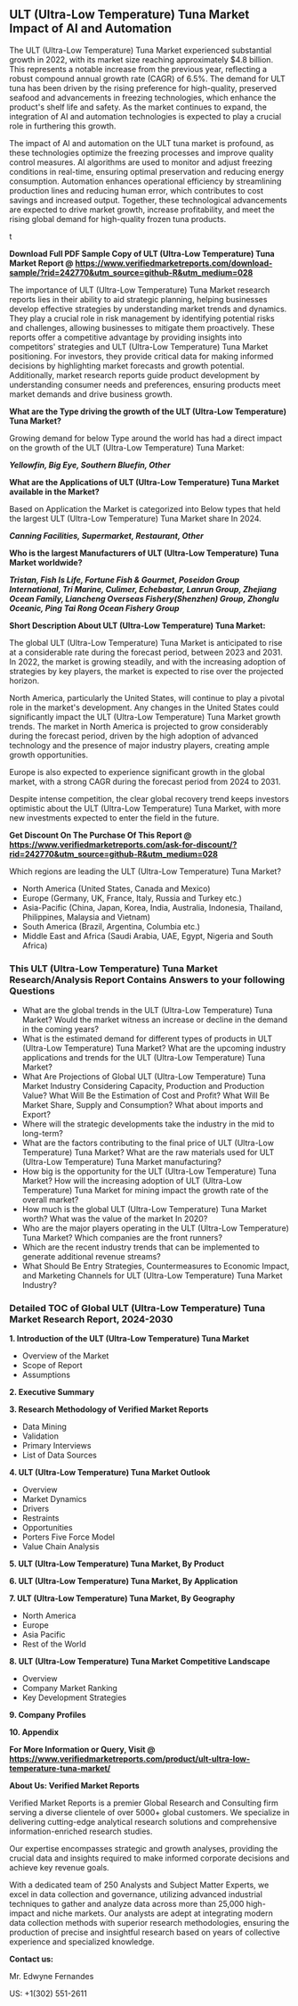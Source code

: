 <h2>ULT (Ultra-Low Temperature) Tuna Market Impact of AI and Automation</h2><p>The ULT (Ultra-Low Temperature) Tuna Market experienced substantial growth in 2022, with its market size reaching approximately $4.8 billion. This represents a notable increase from the previous year, reflecting a robust compound annual growth rate (CAGR) of 6.5%. The demand for ULT tuna has been driven by the rising preference for high-quality, preserved seafood and advancements in freezing technologies, which enhance the product's shelf life and safety. As the market continues to expand, the integration of AI and automation technologies is expected to play a crucial role in furthering this growth.</p><p>The impact of AI and automation on the ULT tuna market is profound, as these technologies optimize the freezing processes and improve quality control measures. AI algorithms are used to monitor and adjust freezing conditions in real-time, ensuring optimal preservation and reducing energy consumption. Automation enhances operational efficiency by streamlining production lines and reducing human error, which contributes to cost savings and increased output. Together, these technological advancements are expected to drive market growth, increase profitability, and meet the rising global demand for high-quality frozen tuna products.</p>t</p><p id="" class=""><strong>Download Full PDF Sample Copy of ULT (Ultra-Low Temperature) Tuna Market Report @ <a href="https://www.verifiedmarketreports.com/download-sample/?rid=242770&utm_source=github-R&utm_medium=028" target="_blank">https://www.verifiedmarketreports.com/download-sample/?rid=242770&utm_source=github-R&utm_medium=028</a></strong></p><p>The importance of&nbsp;ULT (Ultra-Low Temperature) Tuna Market research reports lies in their ability to aid strategic planning, helping businesses develop effective strategies by understanding market trends and dynamics. They play a crucial role in risk management by identifying potential risks and challenges, allowing businesses to mitigate them proactively. These reports offer a competitive advantage by providing insights into competitors' strategies and ULT (Ultra-Low Temperature) Tuna Market positioning. For investors, they provide critical data for making informed decisions by highlighting market forecasts and growth potential. Additionally, market research reports guide product development by understanding consumer needs and preferences, ensuring products meet market demands and drive business growth.</p><p><strong>What are the&nbsp;Type driving the growth of the ULT (Ultra-Low Temperature) Tuna Market?</strong></p><p id="" class="">Growing demand for below Type around the world has had a direct impact on the growth of the ULT (Ultra-Low Temperature) Tuna Market:</p><em><strong>Yellowfin, Big Eye, Southern Bluefin, Other</strong></em></p><strong>What are the&nbsp;Applications&nbsp;of ULT (Ultra-Low Temperature) Tuna Market available in the Market?</strong></p><p id="" class="">Based on Application the Market is categorized into Below types that held the largest ULT (Ultra-Low Temperature) Tuna Market share In 2024.</p><em><strong>Canning Facilities, Supermarket, Restaurant, Other</strong></em></p><strong>Who is the largest Manufacturers of ULT (Ultra-Low Temperature) Tuna Market worldwide?</strong></p><p><em><strong>Tristan, Fish Is Life, Fortune Fish & Gourmet, Poseidon Group International, Tri Marine, Culimer, Echebastar, Lanrun Group, Zhejiang Ocean Family, Liancheng Overseas Fishery(Shenzhen) Group, Zhonglu Oceanic, Ping Tai Rong Ocean Fishery Group</strong></em></p><p id="" class=""><strong>Short Description About ULT (Ultra-Low Temperature) Tuna Market:</strong></p><p>The global ULT (Ultra-Low Temperature) Tuna Market is anticipated to rise at a considerable rate during the forecast period, between 2023 and 2031. In 2022, the market is growing steadily, and with the increasing adoption of strategies by key players, the market is expected to rise over the projected horizon.</p><p>North America, particularly the United States, will continue to play a pivotal role in the market's development. Any changes in the United States could significantly impact the ULT (Ultra-Low Temperature) Tuna Market growth trends. The market in North America is projected to grow considerably during the forecast period, driven by the high adoption of advanced technology and the presence of major industry players, creating ample growth opportunities.</p><p>Europe is also expected to experience significant growth in the global market, with a strong CAGR during the forecast period from 2024 to 2031.</p><p>Despite intense competition, the clear global recovery trend keeps investors optimistic about the ULT (Ultra-Low Temperature) Tuna Market, with more new investments expected to enter the field in the future.</p><p id="" class=""><strong>Get Discount On The Purchase Of This Report @ <a href="https://www.verifiedmarketreports.com/ask-for-discount/?rid=242770&utm_source=github-R&utm_medium=028" target="_blank">https://www.verifiedmarketreports.com/ask-for-discount/?rid=242770&utm_source=github-R&utm_medium=028</a></strong></p>Which regions are leading the ULT (Ultra-Low Temperature) Tuna Market?</p><ul><li>North America (United States, Canada and Mexico)</li><li>Europe (Germany, UK, France, Italy, Russia and Turkey etc.)</li><li>Asia-Pacific (China, Japan, Korea, India, Australia, Indonesia, Thailand, Philippines, Malaysia and Vietnam)</li><li>South America (Brazil, Argentina, Columbia etc.)</li><li>Middle East and Africa (Saudi Arabia, UAE, Egypt, Nigeria and South Africa)</li></ul><h3 id="" class="">This ULT (Ultra-Low Temperature) Tuna Market Research/Analysis Report Contains Answers to your following Questions</h3><ul><li>What are the global trends in the ULT (Ultra-Low Temperature) Tuna Market? Would the market witness an increase or decline in the demand in the coming years?</li><li>What is the estimated demand for different types of products in ULT (Ultra-Low Temperature) Tuna Market? What are the upcoming industry applications and trends for the ULT (Ultra-Low Temperature) Tuna Market?</li><li>What Are Projections of Global ULT (Ultra-Low Temperature) Tuna Market Industry Considering Capacity, Production and Production Value? What Will Be the Estimation of Cost and Profit? What Will Be Market Share, Supply and Consumption? What about imports and Export?</li><li>Where will the strategic developments take the industry in the mid to long-term?</li><li>What are the factors contributing to the final price of ULT (Ultra-Low Temperature) Tuna Market? What are the raw materials used for ULT (Ultra-Low Temperature) Tuna Market manufacturing?</li><li>How big is the opportunity for the ULT (Ultra-Low Temperature) Tuna Market? How will the increasing adoption of ULT (Ultra-Low Temperature) Tuna Market for mining impact the growth rate of the overall market?</li><li>How much is the global ULT (Ultra-Low Temperature) Tuna Market worth? What was the value of the market In 2020?</li><li>Who are the major players operating in the ULT (Ultra-Low Temperature) Tuna Market? Which companies are the front runners?</li><li>Which are the recent industry trends that can be implemented to generate additional revenue streams?</li><li>What Should Be Entry Strategies, Countermeasures to Economic Impact, and Marketing Channels for ULT (Ultra-Low Temperature) Tuna Market Industry?</li></ul><h3 id="" class="">Detailed TOC of Global ULT (Ultra-Low Temperature) Tuna Market Research Report, 2024-2030</h3><p id="" class=""><strong>1. Introduction of the ULT (Ultra-Low Temperature) Tuna Market</strong></p><ul><li>Overview of the Market</li><li>Scope of Report</li><li>Assumptions</li></ul><p id="" class=""><strong>2. Executive Summary</strong></p><p id="" class=""><strong>3. Research Methodology of Verified Market Reports</strong></p><ul><li>Data Mining</li><li>Validation</li><li>Primary Interviews</li><li>List of Data Sources</li></ul><p id="" class=""><strong>4. ULT (Ultra-Low Temperature) Tuna Market Outlook</strong></p><ul><li>Overview</li><li>Market Dynamics</li><li>Drivers</li><li>Restraints</li><li>Opportunities</li><li>Porters Five Force Model</li><li>Value Chain Analysis</li></ul><p id="" class=""><strong>5. ULT (Ultra-Low Temperature) Tuna Market, By Product</strong></p><p id="" class=""><strong>6. ULT (Ultra-Low Temperature) Tuna Market, By Application</strong></p><p id="" class=""><strong>7. ULT (Ultra-Low Temperature) Tuna Market, By Geography</strong></p><ul><li>North America</li><li>Europe</li><li>Asia Pacific</li><li>Rest of the World</li></ul><p id="" class=""><strong>8. ULT (Ultra-Low Temperature) Tuna Market Competitive Landscape</strong></p><ul><li>Overview</li><li>Company Market Ranking</li><li>Key Development Strategies</li></ul><p id="" class=""><strong>9. Company Profiles</strong></p><p id="" class=""><strong>10. Appendix</strong></p><p id="" class=""><strong>For More Information or Query, Visit @ <a href="https://www.verifiedmarketreports.com/product/ult-ultra-low-temperature-tuna-market/" target="_blank">https://www.verifiedmarketreports.com/product/ult-ultra-low-temperature-tuna-market/</a></strong></p><p id="" class=""><strong>About Us: Verified Market Reports</strong></p><p id="" class="">Verified Market Reports is a premier Global Research and Consulting firm serving a diverse clientele of over 5000+ global customers. We specialize in delivering cutting-edge analytical research solutions and comprehensive information-enriched research studies.</p><p id="" class="">Our expertise encompasses strategic and growth analyses, providing the crucial data and insights required to make informed corporate decisions and achieve key revenue goals.</p><p id="" class="">With a dedicated team of 250 Analysts and Subject Matter Experts, we excel in data collection and governance, utilizing advanced industrial techniques to gather and analyze data across more than 25,000 high-impact and niche markets. Our analysts are adept at integrating modern data collection methods with superior research methodologies, ensuring the production of precise and insightful research based on years of collective experience and specialized knowledge.</p><p id="" class=""><strong>Contact us:</strong></p><p id="" class="">Mr. Edwyne Fernandes</p><p id="" class="">US: +1(302) 551-2611</p>
